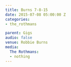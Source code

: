 ```yaml
---
title: Burns 7-8-15
date: 2015-07-08 05:00:00 Z
categories:
- the_rothmans

parent: Gigs
audio: false
venue: Robbie Burns
media:
  The Rothmans:
  - nothing
---
```


